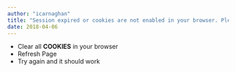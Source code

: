 ```yaml
---
author: "icarnaghan"
title: "Session expired or cookies are not enabled in your browser. Please press \"reload page\" in your browser, and enable cookies in your browser. Please refresh/reload page before filling-in"
date: 2018-04-06
---
```


- Clear all **COOKIES** in your browser
- Refresh Page
- Try again and it should work
